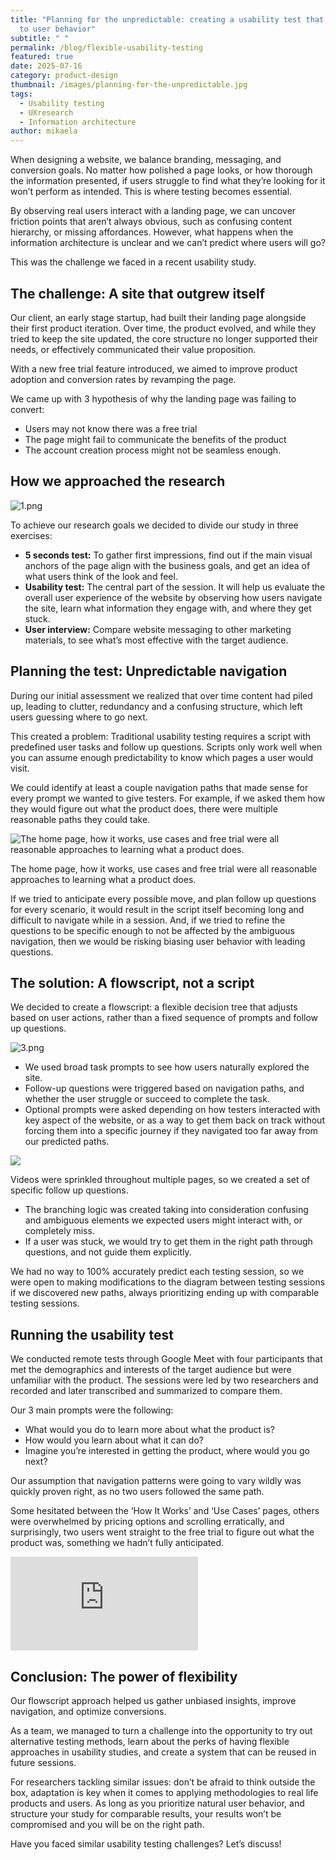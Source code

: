 ```yaml
---
title: "Planning for the unpredictable: creating a usability test that adjusts
  to user behavior"
subtitle: " "
permalink: /blog/flexible-usability-testing
featured: true
date: 2025-07-16
category: product-design
thumbnail: /images/planning-for-the-unpredictable.jpg
tags:
  - Usability testing
  - UXresearch
  - Information architecture
author: mikaela
---
```

When designing a website, we balance branding, messaging, and conversion goals. No matter how polished a page looks, or how thorough the information presented, if users struggle to find what they’re looking for it won’t perform as intended. This is where testing becomes essential.

By observing real users interact with a landing page, we can uncover friction points that aren’t always obvious, such as confusing content hierarchy, or missing affordances. However, what happens when the information architecture is unclear and we can’t predict where users will go?

This was the challenge we faced in a recent usability study.

## The challenge: A site that outgrew itself

Our client, an early stage startup, had built their landing page alongside their first product iteration. Over time, the product evolved, and while they tried to keep the site updated, the core structure no longer supported their needs, or effectively communicated their value proposition.

With a new free trial feature introduced, we aimed to improve product adoption and conversion rates by revamping the page.

We came up with 3 hypothesis of why the landing page was failing to convert:

* Users may not know there was a free trial
* The page might fail to communicate the benefits of the product
* The account creation process might not be seamless enough.

## How we approached the research

![1.png](/images/how-we-approached-the-research.png)



To achieve our research goals we decided to divide our study in three exercises:

* **5 seconds test:** To gather first impressions, find out if the main visual anchors of the page align with the business goals, and get an idea of what users think of the look and feel.
* **Usability test:** The central part of the session. It will help us evaluate the overall user experience of the website by observing how users navigate the site, learn what information they engage with, and where they get stuck.
* **User interview:** Compare website messaging to other marketing materials, to see what’s most effective with the target audience.

## Planning the test: Unpredictable navigation

During our initial assessment we realized that over time content had piled up, leading to clutter, redundancy and a confusing structure, which left users guessing where to go next.

This created a problem: Traditional usability testing requires a script with predefined user tasks and follow up questions. Scripts only work well when you can assume enough predictability to know which pages a user would visit.

We could identify at least a couple navigation paths that made sense for every prompt we wanted to give testers. For example, if we asked them how they would figure out what the product does, there were multiple reasonable paths they could take.

![The home page, how it works, use cases and free trial were all reasonable approaches to learning what a product does.](/images/the-home-page-how-it-works-use-cases-and-free-trial.png)

The home page, how it works, use cases and free trial were all reasonable approaches to learning what a product does.

If we tried to anticipate every possible move, and plan follow up questions for every scenario, it would result in the script itself becoming long and difficult to navigate while in a session. And, if we tried to refine the questions to be specific enough to not be affected by the ambiguous navigation, then we would be risking biasing user behavior with leading questions.

## The solution: A flowscript, not a script

We decided to create a flowscript: a flexible decision tree that adjusts based on user actions, rather than a fixed sequence of prompts and follow up questions.

![3.png](/images/flowscript.png)



* We used broad task prompts to see how users naturally explored the site.
* Follow-up questions were triggered based on navigation paths, and whether the user struggle or succeed to complete the task.
* Optional prompts were asked depending on how testers interacted with key aspect of the website, or as a way to get them back on track without forcing them into a specific journey if they navigated too far away from our predicted paths.

![](/images/optional-prompts-path.png)

Videos were sprinkled throughout multiple pages, so we created a set of specific follow up questions.

* The branching logic was created taking into consideration confusing and ambiguous elements we expected users might interact with, or completely miss.
* If a user was stuck, we would try to get them in the right path through questions, and not guide them explicitly.

We had no way to 100% accurately predict each testing session, so we were open to making modifications to the diagram between testing sessions if we discovered new paths, always prioritizing ending up with comparable testing sessions.

## Running the usability test

We conducted remote tests through Google Meet with four participants that met the demographics and interests of the target audience but were unfamiliar with the product. The sessions were led by two researchers and recorded and later transcribed and summarized to compare them.

Our 3 main prompts were the following:

* What would you do to learn more about what the product is?
* How would you learn about what it can do?
* Imagine you’re interested in getting the product, where would you go next?

Our assumption that navigation patterns were going to vary wildly was quickly proven right, as no two users followed the same path.

Some hesitated between the ‘How It Works’ and ‘Use Cases’ pages, others were overwhelmed by pricing options and scrolling erratically, and surprisingly, two users went straight to the free trial to figure out what the product was, something we hadn’t fully anticipated.

<div style={{ position: 'relative', paddingBottom: '56.25%', height: 0, overflow: 'hidden' }}>
  <iframe
    src="https://www.youtube.com/embed/lpLNDyZiggo?autoplay=1&mute=1&start=1"
    style={{ position: 'absolute', top: 0, left: 0, width: '100%', height: '100%' }}
    frameBorder="0"
    allow="autoplay; encrypted-media"
    allowFullScreen
  />
</div>

Recording of user’s screen while scanning the pricing page.

Having optional prompts and screen-specific follow up questions planned (”Do you feel like you know everything you need to know about this product to start using it?” “What else would you like to know?”) helped us accommodate for those cases and discover insights without need to improvise.

## Key findings

Once concluded the study the results were analyzed and compared, and we came up with the following list of key findings to address in the redesign:

![](/images/gráfico-tabla-comparativa-juvenil-colorido-pastel.png)

## Results

Based on those decisions the information architecture was simplified and restructured:

![5.gif](/images/info-arch-simplified-and-restructured.gif)

And the UI was redesigned, minimizing the amount of text and creating a more dynamic and stronger visual hierarchy:

<iframe width="560" height="315" src="https://www.youtube.com/embed/3vQH1C4N96c?si=GTBAz5Nr4XSa3xNo" title="YouTube video player" frameborder="0" allow="accelerometer; autoplay; clipboard-write; encrypted-media; gyroscope; picture-in-picture; web-share" referrerpolicy="strict-origin-when-cross-origin" allowfullscreen></iframe>

## Conclusion: The power of flexibility

Our flowscript approach helped us gather unbiased insights, improve navigation, and optimize conversions.

As a team, we managed to turn a challenge into the opportunity to try out alternative testing methods, learn about the perks of having flexible approaches in usability studies, and create a system that can be reused in future sessions.

For researchers tackling similar issues: don’t be afraid to think outside the box, adaptation is key when it comes to applying methodologies to real life products and users. As long as you prioritize natural user behavior, and structure your study for comparable results, your results won’t be compromised and you will be on the right path.

Have you faced similar usability testing challenges? Let’s discuss!